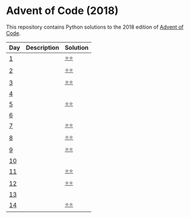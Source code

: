 # Advent of Code (2018)
This repository contains Python solutions to the 2018 edition of [Advent of Code](https://adventofcode.com/2018). 

| Day | Description | Solution |
| --- | -------| -----| 
| [1](https://adventofcode.com/2018/day/1)   | | [:star::star:](https://github.com/IAjimi/AdventOfCode2020/blob/master/2018/AOC1.py) | 
| [2](https://adventofcode.com/2018/day/2) |  | [:star::star:](https://github.com/IAjimi/AdventOfCode2020/blob/master/2018/AOC2.py) |
| [3](https://adventofcode.com/2018/day/3) |  | [:star::star:](https://github.com/IAjimi/AdventOfCode2020/blob/master/2018/AOC3.py) |
| [4](https://adventofcode.com/2018/day/4) |  |  |
| [5](https://adventofcode.com/2018/day/5) |  | [:star::star:](https://github.com/IAjimi/AdventOfCode2020/blob/master/2018/AOC5.py) |
| [6](https://adventofcode.com/2018/day/6) |  |  |
| [7](https://adventofcode.com/2018/day/7) |  | [:star::star:](https://github.com/IAjimi/AdventOfCode2020/blob/master/2018/AOC7.py) |
| [8](https://adventofcode.com/2018/day/8) |  | [:star::star:](https://github.com/IAjimi/AdventOfCode2020/blob/master/2018/AOC8.py) |
| [9](https://adventofcode.com/2018/day/9) |  | [:star::star:](https://github.com/IAjimi/AdventOfCode2020/blob/master/2018/AOC9.py) |
| [10](https://adventofcode.com/2018/day/10) |  |  |
| [11](https://adventofcode.com/2018/day/11) |   | [:star::star:](https://github.com/IAjimi/AdventOfCode2020/blob/master/2018/AOC11.py) |
| [12](https://adventofcode.com/2018/day/12) |  | [:star::star:](https://github.com/IAjimi/AdventOfCode2020/blob/master/2018/AOC12.py) |
| [13](https://adventofcode.com/2018/day/13) |  |  |
| [14](https://adventofcode.com/2018/day/14) |  | [:star::star:](https://github.com/IAjimi/AdventOfCode2020/blob/master/2018/AOC14.py) |
